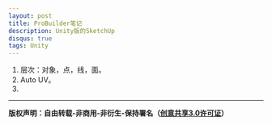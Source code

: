 ```yaml
---
layout: post
title: ProBuilder笔记
description: Unity版的SketchUp
disqus: true
tags: Unity
---
```


1. 层次：对象，点，线，面。
2. Auto UV。
3. 


---
**版权声明：自由转载-非商用-非衍生-保持署名（[创意共享3.0许可证](https://creativecommons.org/licenses/by-nc-nd/3.0/deed.zh)）**